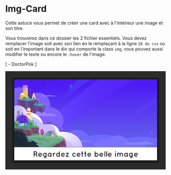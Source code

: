 # Img-Card

Cette astuce vous permet de créer une card avec à l'intérieur une image et son titre.

Vous trouverez dans ce dossier les 2 fichier essentiels. Vous devez remplacer l'image soit avec son lien en le remplaçant à la ligne `28 du css` ou soit en l'important dans le div qui comporte la class `img`, vous pouvez aussi modifier le texte ou encore le `:hover` de l'image.

[ - DoctorPok ]

<div align="center">
  <img src="https://github.com/DoctorPok42/Astuces-Web/blob/main/V1/IMG/Img-Card.PNG">
</div>
